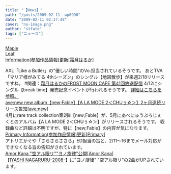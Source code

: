 ```yaml
---
title: "【News】"
path: "/posts/2009-02-11--wp0990"
date: "2009-02-11 02:17:48"
cover: "no-image.png"
author: "stfate"
tags: ["ニュース"]
---
```


<style type="text/css">
<!--
p {white-space: pre-wrap};
-->
</style>

<a class="topics" href="http://shimotsukin.com/" target="_blank">Maple Leaf Information(参加作品情報)更新</a><span class="junre">[<a href="http://shimotsukin.com/" target="_blank">霜月はるか</a>]</span>
<div class="news">AXL「Like a Butler」の"優しい時間"のVo.担当されているそうです。
あとTVA「マリア様がみてる 4thシーズン」のシングル【地図散歩】が来週2/18リリースですね。
#関連：<a href="http://www.timerocket.co.jp/fmc/" target="_blank">霜月はるかのFROST MOON CAFE 第41回放送配信</a>
4/12にシングル【break time】発売記念イベントが行われるそうです。
<a href="http://www.toranoana.jp/info/media/090408_haruka/" target="_blank">詳細はこちらを参照。</a></div>
<a class="topics" href="http://www.avenew.jp/" target="_blank">ave;new new album【new;Fable】【A LA MODE 2＜CHUぅ☆＞】2ヶ月連続リリース告知</a><span class="junre">[<a href="http://www.avenew.jp/" target="_blank">ave;new</a>]</span>
<div class="news">4月にrare track collection第2弾【new;Fable】が、5月にあべにゅうぷろじぇくとのアルバム【A LA MODE 2＜CHUぅ☆＞】がリリースされるそうです。
収録曲など詳細は不明ですが、特に【new;Fable】の内容が気になります。</div>
<a class="topics" href="http://primary-yuiko.com/" target="_blank">Primary Information(参加作品情報)更新</a><span class="junre">[<a href="http://primary-yuiko.com/" target="_blank">Primary</a>]</span>
<div class="news">アトリエかぐや「さらさらささら」ED担当の旨と、2/11～16までメール対応ができなくなる旨の告知がされています。</div>
<a class="topics" href="http://amorkana.jp/" target="_blank">Amor Kana "空アル限リ""ヨノ旋律"公開</a><span class="junre">[<a href="http://amorkana.jp/" target="_blank">Amor Kana</a>]</span>
<div class="news">【<a href="http://amorkana.jp/project/iyasi_nagaruru_2008/index.html" target="_blank">IYASHI NAGARURU-2008-</a>】に"ヨノ旋律" "空アル限リ"の2曲がUPされています。</div>
